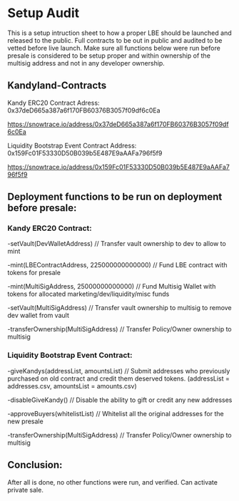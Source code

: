 # Setup Audit

This is a setup intruction sheet to how a proper LBE should be launched and released to the public. Full contracts to be out in public and audited to be vetted before live launch. Make sure all functions below were run before presale is considered to be setup proper and within ownership of the multisig address and not in any developer ownership.

## Kandyland-Contracts

Kandy ERC20 Contract Adress: 0x37deD665a387a6f170FB60376B3057f09df6c0Ea

https://snowtrace.io/address/0x37deD665a387a6f170FB60376B3057f09df6c0Ea

Liquidity Bootstrap Event Contract Address: 0x159Fc01F53330D50B039b5E487E9aAAFa796f5f9

https://snowtrace.io/address/0x159Fc01F53330D50B039b5E487E9aAAFa796f5f9




## Deployment functions to be run on deployment before presale: 



### Kandy ERC20 Contract:

-setVault(DevWalletAddress) // Transfer vault ownership to dev to allow to mint

-mint(LBEContractAddress, 225000000000000) // Fund LBE contract with tokens for presale

-mint(MultiSigAddress, 25000000000000) // Fund Multisig Wallet with tokens for allocated marketing/dev/liquidity/misc funds

-setVault(MultiSigAddress) // Transfer vault ownership to multisig to remove dev wallet from vault

-transferOwnership(MultiSigAddress) // Transfer Policy/Owner ownership to multisig



### Liquidity Bootstrap Event Contract:

-giveKandys(addressList, amountsList) // Submit addresses who previously purchased on old contract and credit them deserved tokens. (addressList = addresses.csv, amountsList = amounts.csv)

-disableGiveKandy() // Disable the ability to gift or credit any new addresses

-approveBuyers(whitelistList) // Whitelist all the original addresses for the new presale

-transferOwnership(MultiSigAddress) // Transfer Policy/Owner ownership to multisig


## Conclusion:

After all is done, no other functions were run, and verified. Can activate private sale. 
